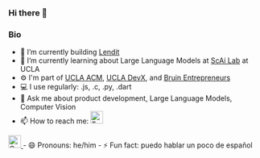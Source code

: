 ### Hi there 👋

### Bio
- 🔭 I’m currently building [Lendit](https://getlendit.com/)
- 🌱 I’m currently learning about Large Language Models at [ScAi Lab](https://scai.cs.ucla.edu/) at UCLA
- ⚙️  I'm part of [UCLA ACM](https://www.uclaacm.com/), [UCLA DevX](https://www.ucladevx.com/), and [Bruin Entrepreneurs](https://bruinentrepreneurs.org/)
- 💻 I use regularly: .js, .c, .py, .dart
- 💬 Ask me about product development, Large Language Models, Computer Vision
- 📫 How to reach me: <a href="https://twitter.com/ArjunRajLoomba">
  <img src="https://cdn.jsdelivr.net/gh/dmhendricks/signature-social-icons/icons/round-flat-filled/50px/twitter.png" alt="Twitter" title="Twitter" width="25" height="25" />
</a>

<a href="mailto:arjunrajloomba@g.ucla.edu">
  <img src="https://cdn.jsdelivr.net/gh/dmhendricks/signature-social-icons/icons/round-flat-filled/50px/gmail.png" alt="Gmail" title="Gmail" width="25" height="25" />
</a>
- 😄 Pronouns: he/him
- ⚡ Fun fact: puedo hablar un poco de español

